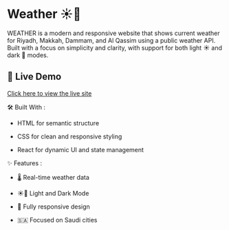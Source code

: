 # Weather ☀️🌙
WEATHER is a modern and responsive website that shows current weather for Riyadh, Makkah, Dammam, and Al Qassim using a public weather API.
Built with a focus on simplicity and clarity, with support for both light ☀️ and dark 🌙 modes.

## 🚀 Live Demo

[Click here to view the live site](https://wondrous-kangaroo-670a1d.netlify.app/)

🛠️ Built With :

- HTML  for semantic structure

- CSS  for clean and responsive styling

- React  for dynamic UI and state management

✨ Features :

- 🌡️ Real-time weather data

- ☀️🌙 Light and Dark Mode

- 📱 Fully responsive design

- 🇸🇦 Focused on Saudi cities

